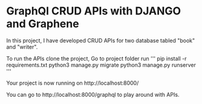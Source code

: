 # GraphQl CRUD APIs with DJANGO and Graphene
In this project, I have developed CRUD APIs for two database tabled "book" and "writer".

To run the APIs clone the project,
Go to project folder
run 
'''
pip install -r requirements.txt
python3 manage.py migrate
python3 manage.py runserver
'''

Your project is now running on http://localhost:8000/

You can go to http://localhost:8000/graphql to play around with APIs.
